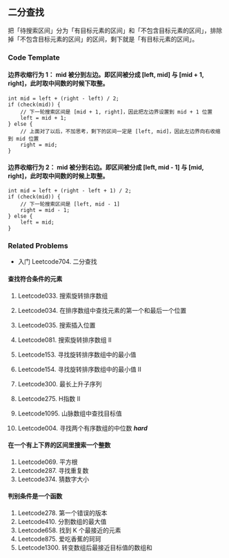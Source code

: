 ## 二分查找
把「待搜索区间」分为「有目标元素的区间」和「不包含目标元素的区间」，排除掉「不包含目标元素的区间」的区间，剩下就是「有目标元素的区间」。

### Code Template

#### 边界收缩行为 1： mid 被分到左边。即区间被分成 [left, mid] 与 [mid + 1, right]，此时取中间数的时候下取整。
```
int mid = left + (right - left) / 2;
if (check(mid)) {
    // 下一轮搜索区间是 [mid + 1, right]，因此把左边界设置到 mid + 1 位置
    left = mid + 1;
} else {
    // 上面对了以后，不加思考，剩下的区间一定是 [left, mid]，因此左边界向右收缩到 mid 位置
    right = mid;
}
```
#### 边界收缩行为 2： mid 被分到右边。即区间被分成 [left, mid - 1] 与 [mid, right]，此时取中间数的时候上取整。
```
int mid = left + (right - left + 1) / 2;
if (check(mid)) {
    // 下一轮搜索区间是 [left, mid - 1]
    right = mid - 1;
} else {
    left = mid;
}
```

### Related Problems
- 入门 Leetcode704. 二分查找

#### 查找符合条件的元素
1. Leetcode033. 搜索旋转排序数组
2. Leetcode034. 在排序数组中查找元素的第一个和最后一个位置
3. Leetcode035. 搜索插入位置
4. Leetcode081. 搜索旋转排序数组 II
5. Leetcode153. 寻找旋转排序数组中的最小值
6. Leetcode154. 寻找旋转排序数组中的最小值 II
7. Leetcode300. 最长上升子序列
8. Leetcode275. H指数 II
9. Leetcode1095. 山脉数组中查找目标值

11. Leetcode004. 寻找两个有序数组的中位数  ***hard***

#### 在一个有上下界的区间里搜索一个整数
1. Leetcode069. 平方根
2. Leetcode287. 寻找重复数
3. Leetcode374. 猜数字大小

#### 判别条件是一个函数
1. Leetcode278. 第一个错误的版本
2. Leetcode410. 分割数组的最大值
3. Leetcode658. 找到 K 个最接近的元素
4. Leetcode875. 爱吃香蕉的珂珂
5. Leetcode1300. 转变数组后最接近目标值的数组和